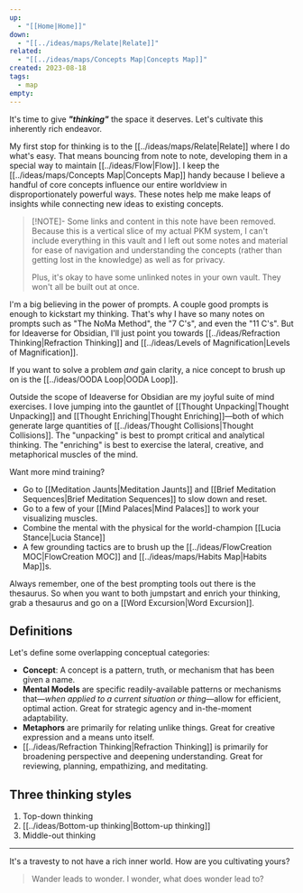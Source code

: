```yaml
---
up:
  - "[[Home|Home]]"
down:
  - "[[../ideas/maps/Relate|Relate]]"
related:
  - "[[../ideas/maps/Concepts Map|Concepts Map]]"
created: 2023-08-18
tags:
  - map
empty: 
---
```

It's time to give ***"thinking"*** the space it deserves. Let's cultivate this inherently rich endeavor.

My first stop for thinking is to the [[../ideas/maps/Relate|Relate]] where I do what's easy. That means bouncing from note to note, developing them in a special way to maintain [[../ideas/Flow|Flow]]. I keep the [[../ideas/maps/Concepts Map|Concepts Map]] handy because I believe a handful of core concepts influence our entire worldview in disproportionately powerful ways. These notes help me make leaps of insights while connecting new ideas to existing concepts.

> [!NOTE]- Some links and content in this note have been removed.
> Because this is a vertical slice of my actual PKM system, I can't include everything in this vault and I left out some notes and material for ease of navigation and understanding the concepts (rather than getting lost in the knowledge) as well as for privacy. 
>  
> Plus, it's okay to have some unlinked notes in your own vault. They won't all be built out at once.

I'm a big believing in the power of prompts. A couple good prompts is enough to kickstart my thinking. That's why I have so many notes on prompts such as "The NoMa Method", the "7 C's", and even the "11 C's". But for Ideaverse for Obsidian, I'll just point you towards [[../ideas/Refraction Thinking|Refraction Thinking]] and [[../ideas/Levels of Magnification|Levels of Magnification]]. 

If you want to solve a problem *and* gain clarity, a nice concept to brush up on is the [[../ideas/OODA Loop|OODA Loop]].

Outside the scope of Ideaverse for Obsidian are my joyful suite of mind exercises. I love jumping into the gauntlet of [[Thought Unpacking|Thought Unpacking]] and [[Thought Enriching|Thought Enriching]]—both of which generate large quantities of [[../ideas/Thought Collisions|Thought Collisions]]. The "unpacking" is best to prompt critical and analytical thinking. The "enriching" is best to exercise the lateral, creative, and metaphorical muscles of the mind.

Want more mind training? 

- Go to [[Meditation Jaunts|Meditation Jaunts]] and [[Brief Meditation Sequences|Brief Meditation Sequences]] to slow down and reset.
- Go to a few of your [[Mind Palaces|Mind Palaces]] to work your visualizing muscles.
- Combine the mental with the physical for the world-champion [[Lucia Stance|Lucia Stance]]
- A few grounding tactics are to brush up the [[../ideas/FlowCreation MOC|FlowCreation MOC]] and [[../ideas/maps/Habits Map|Habits Map]]s.

Always remember, one of the best prompting tools out there is the thesaurus. So when you want to both jumpstart and enrich your thinking, grab a thesaurus and go on a [[Word Excursion|Word Excursion]].

## Definitions
Let's define some overlapping conceptual categories:

-   **Concept**: A concept is a pattern, truth, or mechanism that has been given a name.
-   **Mental Models** are specific readily-available patterns or mechanisms that—*when applied to a current situation or thing*—allow for efficient, optimal action. Great for strategic agency and in-the-moment adaptability.
-   **Metaphors** are primarily for relating unlike things. Great for creative expression and a means unto itself.
-   [[../ideas/Refraction Thinking|Refraction Thinking]] is primarily for broadening perspective and deepening understanding. Great for reviewing, planning, empathizing, and meditating. 

## Three thinking styles
1. Top-down thinking
2. [[../ideas/Bottom-up thinking|Bottom-up thinking]]
3. Middle-out thinking

---

It's a travesty to not have a rich inner world. How are you cultivating yours?

> Wander leads to wonder. I wonder, what does wonder lead to?